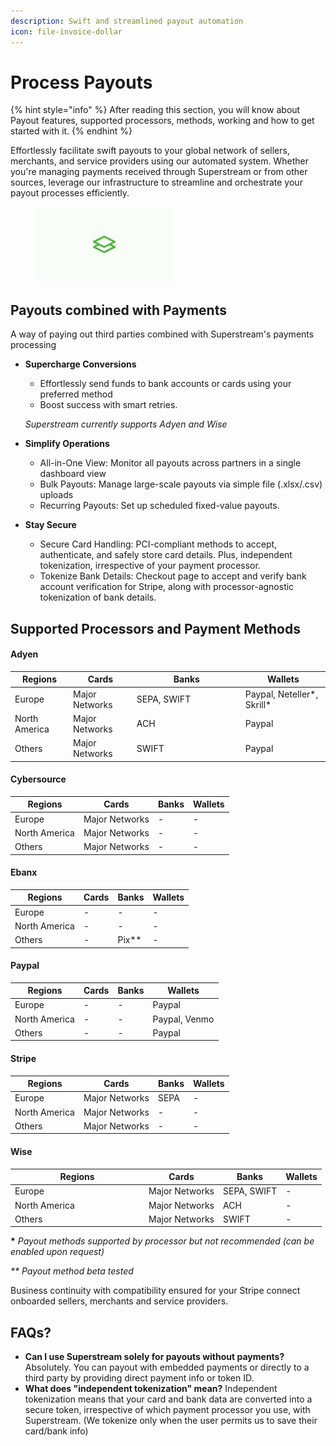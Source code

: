 ```yaml
---
description: Swift and streamlined payout automation
icon: file-invoice-dollar
---
```


# Process Payouts

{% hint style="info" %}
After reading this section, you will know about Payout features, supported processors, methods, working and how to get started with it.
{% endhint %}

Effortlessly facilitate swift payouts to your global network of sellers, merchants, and service providers using our automated system. Whether you're managing payments received through Superstream or from other sources, leverage our infrastructure to streamline and orchestrate your payout processes efficiently.

<figure><img src="../../../.gitbook/assets/payouts.png" alt=""><figcaption></figcaption></figure>

## Payouts combined with Payments

A way of paying out third parties combined with Superstream's payments processing

*   **Supercharge Conversions**

    * Effortlessly send funds to bank accounts or cards using your preferred method
    * Boost success with smart retries.

    _Superstream currently supports Adyen and Wise_
* **Simplify Operations**
  * All-in-One View: Monitor all payouts across partners in a single dashboard view
  * Bulk Payouts: Manage large-scale payouts via simple file (.xlsx/.csv) uploads
  * Recurring Payouts: Set up scheduled fixed-value payouts.
* **Stay Secure**
  * Secure Card Handling: PCI-compliant methods to accept, authenticate, and safely store card details. Plus, independent tokenization, irrespective of your payment processor.
  * Tokenize Bank Details: Checkout page to accept and verify bank account verification for Stripe, along with processor-agnostic tokenization of bank details.

## Supported Processors and Payment Methods

#### Adyen

<table><thead><tr><th>Regions</th><th>Cards</th><th width="160">Banks</th><th>Wallets</th></tr></thead><tbody><tr><td>Europe</td><td>Major Networks </td><td>SEPA, SWIFT</td><td>Paypal, Neteller*, Skrill*</td></tr><tr><td>North America</td><td>Major Networks</td><td>ACH</td><td>Paypal</td></tr><tr><td>Others</td><td>Major Networks</td><td>SWIFT</td><td>Paypal</td></tr></tbody></table>

#### Cybersource

| Regions       | Cards           | Banks | Wallets |
| ------------- | --------------- | ----- | ------- |
| Europe        | Major Networks  | -     | -       |
| North America | Major Networks  | -     | -       |
| Others        | Major Networks  | -     | -       |

#### Ebanx

| Regions       | Cards | Banks   | Wallets |
| ------------- | ----- | ------- | ------- |
| Europe        | -     | -       | -       |
| North America | -     | -       | -       |
| Others        | -     | Pix\*\* | -       |

#### Paypal

| Regions       | Cards | Banks | Wallets       |
| ------------- | ----- | ----- | ------------- |
| Europe        | -     | -     | Paypal        |
| North America | -     | -     | Paypal, Venmo |
| Others        | -     | -     | Paypal        |

#### Stripe

| Regions       | Cards           | Banks | Wallets |
| ------------- | --------------- | ----- | ------- |
| Europe        | Major Networks  | SEPA  | -       |
| North America | Major Networks  | -     | -       |
| Others        | Major Networks  | -     | -       |

#### Wise

<table><thead><tr><th width="200">Regions</th><th>Cards</th><th>Banks</th><th>Wallets</th></tr></thead><tbody><tr><td>Europe</td><td>Major Networks</td><td>SEPA, SWIFT</td><td>-</td></tr><tr><td>North America</td><td>Major Networks</td><td>ACH</td><td>-</td></tr><tr><td>Others</td><td>Major Networks</td><td>SWIFT</td><td>-</td></tr></tbody></table>





**\*** _Payout methods supported by processor but not recommended (can be enabled upon request)_

_\*\* Payout method beta tested_

Business continuity with compatibility ensured for your Stripe connect onboarded sellers, merchants and service providers.

## FAQs?

* **Can I use Superstream solely for payouts without payments?** Absolutely. You can payout with embedded payments or directly to a third party by providing direct payment info or token ID.
* **What does "independent tokenization" mean?** Independent tokenization means that your card and bank data are converted into a secure token, irrespective of which payment processor you use, with Superstream. (We tokenize only when the user permits us to save their card/bank info)

